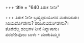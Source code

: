 +++
title = "640 ತಿರುಕ ನೀನೀ"

+++
ತಿರುಕ ನೀನೀ ಬ್ರಹ್ಮಪುರಿಯೊಳದ ಮರೆಯದಿರು।  
ಸಿರಿಯಿರ್ದೊಡೇನು? ಪರಿಜನವಿರ್ದೊಡೇನು?॥  
ತೊರೆದೆಲ್ಲ ಡಂಭಗಳ ನೀನೆ ನಿನ್ನಾಳಾಗು।  
ಪರದೇಶಿವೊಲು ಬಾಳು - ಮಂಕುತಿಮ್ಮ॥  
